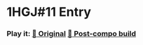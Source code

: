 # 1HGJ#11 Entry

### Play it: [:rocket: Original](http://www.winterday.net/games/1hrgj/2015/june/27/) [:rocket: Post-compo build](http://www.winterday.net/games/1hrgj/2015/june/27/post-compo)
